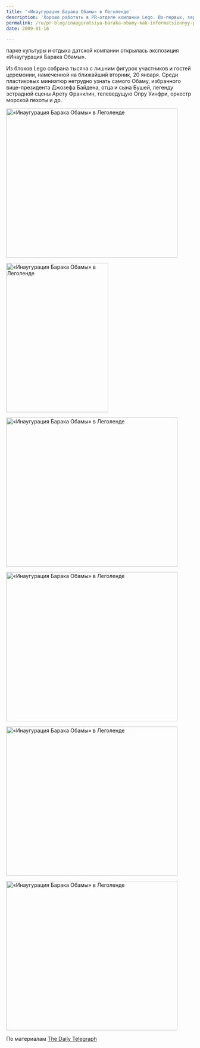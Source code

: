 ```yaml
---
title: '«Инаугурация Барака Обамы» в Леголенде'
description: 'Хорошо работать в PR-отделе компании Lego. Во-первых, зарплата приличная; во-вторых, не надо сильно напрягаться, чтобы создать такую новость, которую подхватят авторы по всему миру: от британской Telegraph до блога российского пиар-агентства.'
permalink: /ru/pr-blog/inauguratsiya-baraka-obamy-kak-informatsionnyy-povod-dlya-press-reliza-lego
date: 2009-01-16

---
```


парке культуры и отдыха датской компании открылась экспозиция «Инаугурация Барака Обамы».</p>
<p>Из блоков Lego собрана тысяча с лишним фигурок участников и гостей церемонии, намеченной на ближайший вторник, 20 января. Среди пластиковых миниатюр нетрудно узнать самого Обаму, избранного вице-президента Джозефа Байдена, отца и сына Бушей, легенду эстрадной сцены Арету Франклин, телеведущую Опру Уинфри, оркестр морской пехоты и др.</p>
<img src="{{ site.assets }}/img/blog/09-01/16-01.jpg" alt="«Инаугурация Барака Обамы» в Леголенде" width="460" height="400"><br>

<img src="{{ site.assets }}/img/blog/09-01/16-02.jpg" alt="«Инаугурация Барака Обамы» в Леголенде" width="274" height="400"><br>

<img src="{{ site.assets }}/img/blog/09-01/16-03.jpg" alt="«Инаугурация Барака Обамы» в Леголенде" width="460" height="400"><br>

<img src="{{ site.assets }}/img/blog/09-01/16-04.jpg" alt="«Инаугурация Барака Обамы» в Леголенде" width="460" height="400"><br>

<img src="{{ site.assets }}/img/blog/09-01/16-05.jpg" alt="«Инаугурация Барака Обамы» в Леголенде" width="460" height="400"><br>

<img src="{{ site.assets }}/img/blog/09-01/16-06.jpg" alt="«Инаугурация Барака Обамы» в Леголенде" width="460" height="400"><br>
<p>По материалам <a href="http://www.telegraph.co.uk/news/picturegalleries/howaboutthat/4270990/Barack-Obamas-inauguration-in-Legoland-California.html" target="_blank" rel="noopener noreferrer">The Daily Telegraph</a></p>


